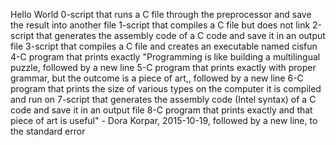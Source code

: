 Hello World
0-script that runs a C file through the preprocessor and save the result into another file
1-script that compiles a C file but does not link
2-script that generates the assembly code of a C code and save it in an output file
3-script that compiles a C file and creates an executable named cisfun
4-C program that prints exactly "Programming is like building a multilingual puzzle, followed by a new line
5-C program that prints exactly with proper grammar, but the outcome is a piece of art,, followed by a new line
6-C program that prints the size of various types on the computer it is compiled and run on
7-script that generates the assembly code (Intel syntax) of a C code and save it in an output file
8-C program that prints exactly and that piece of art is useful" - Dora Korpar, 2015-10-19, followed by a new line, to the standard error

